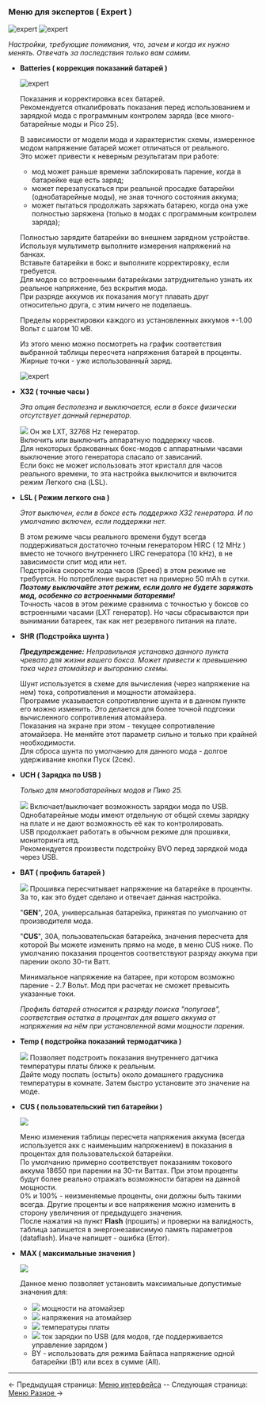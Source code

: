 ### Меню для экспертов ( Expert )
![expert](https://i.imgur.com/1oRGOHn.png) ![expert](https://i.imgur.com/FQB0DcT.png)

*Настройки, требующие понимания, что, зачем и когда их нужно менять.*
*Отвечать за последствия только вам самим.*

  * __Batteries ( коррекция показаний батарей )__
  
	![expert](https://i.imgur.com/wymVdus.png)
  
	Показания и корректировка всех батарей.  
Рекомендуется откалибровать показания перед использованием и зарядкой мода с программным контролем заряда (все много-батарейные моды и Pico 25).  

	В зависимости от модели мода и характеристик схемы, измеренное модом напряжение батарей может отличаться от реального.  
Это может привести к неверным результатам при работе:
	- мод может раньше времени заблокировать парение, когда в батарейке еще есть заряд;
	- может перезапускаться при реальной просадке батарейки (однобатарейные моды), не зная точного состояния аккума;
	- может пытаться продолжать заряжать батарею, когда она уже полностью заряжена (только в модах с программным контролем заряда);

	Полностью зарядите батарейки во внешнем зарядном устройстве. Используя мультиметр выполните измерения напряжений на банках.  
Вставьте батарейки в бокс и выполните корректировку, если требуется.  
Для модов со встроенными батарейками затруднительно узнать их реальное напряжение, без вскрытия мода.  
При разряде аккумов их показания могут плавать друг относительно друга, с этим ничего не поделаешь.

	Пределы корректировки каждого из установленных аккумов +-1.00 Вольт с шагом 10 мВ.  
    
    Из этого меню можно посмотреть на график соответствия выбранной таблицы пересчета напряжения батарей в проценты. Жирные точки - уже использованный заряд.  
    
	![expert](https://i.imgur.com/YKw1qGD.png)    

  * __X32 ( точные часы )__
  
 	*Эта опция бесполезна и выключается, если в боксе физически отсутствует данный гернератор.* 
       
	![](https://i.imgur.com/vnC8nSL.png) Он же LXT, 32768 Hz генератор.  
    Включить или выключить аппаратную поддержку часов.  
    Для некоторых бракованных бокс-модов с аппаратными часами выключение этого генератора спасало от зависаний.  
    Если бокс не может использовать этот кристалл для часов реального времени, то эта настройка выключится и включится режим Легкого сна (LSL).  
 
    

  * __LSL ( Режим легкого сна )__
  
    *Этот выключен, если в боксе есть поддержка X32 генератора. И по умолчанию включен, если поддержки нет.*  
    
    В этом режиме часы реального времени будут всегда поддерживаться достаточно точным генератором HIRC ( 12 MHz ) вместо не точного внутреннего LIRC генератора (10 kHz), в не зависимости спит мод или нет.  
    Подстройка скорости хода часов (Speed) в этом режиме не требуется. Но потребление вырастет на примерно 50 mAh в сутки. ***Поэтому выключайте этот режим, если долго не будете заряжать мод, особенно со встроенными батареями!***   
    Точность часов в этом режиме сравнима с точностью у боксов со встроенными часами (LXT генератор). Но часы сбрасываются при вынимании батареек, так как нет резервного питания на плате.
    

  * __SHR (Подстройка шунта )__
  
    ***Предупреждение:** Неправильная установка данного пункта чревато для жизни вашего бокса. Может привести к превышению тока через атомайзер и выгоранию схемы.*  
    
    Шунт используется в схеме для вычисления (через напряжение на нем) тока, сопротивления и мощности атомайзера.  
    Программе указывается сопротивление шунта и в данном пункте его можно изменить. Это делается для более точной подгонки вычисленного сопротивления атомайзера.  
    Показания на экране при этом - текущее сопротивление атомайзера. Не меняйте этот параметр сильно и только при крайней необходимости.  
    Для сброса шунта по умолчанию для данного мода - долгое удерживание кнопки Пуск (2сек).

  * __UCH ( Зарядка по USB )__
  
    *Только для многобатарейных модов и Пико 25.*  
    
    ![](https://i.imgur.com/8XfW7kx.png) Включает/выключает возможность зарядки мода по USB.  
    Однобатарейные моды имеют отдельную от общей схемы зарядку на плате и не дают возможность её как то контролировать.  
    USB продолжает работать в обычном режиме для прошивки, мониторинга итд.  
    Рекомендуется произвести подстройку BVO перед зарядкой мода через USB.

  * __BAT ( профиль батарей )__
    
    ![](https://i.imgur.com/FlPySqt.png) Прошивка пересчитывает напряжение на батарейке в проценты. За то, как это будет сделано и отвечает данная настройка.  
    
    "**GEN**", 20А, универсальная батарейка, принятая по умолчанию от производителя мода. 

    "**CUS**", 30А, пользовательская батарейка, значения пересчета для которой Вы можете изменить прямо на моде, в меню CUS ниже. По умолчанию показания процентов соответствуют разряду аккума при парении около 30-ти Ватт.  
    
	Минимальное напряжение на батарее, при котором возможно парение - 2.7 Вольт. Мод при расчетах не сможет превысить указанные токи.
        
    *Профиль батарей относится к разряду поиска "попугаев", соответствия остатка в процентах для вашего аккума от напряжения на нём при установленной вами мощности парения.*
       

  * __Temp ( подстройка показаний термодатчика )__
    
    ![](https://i.imgur.com/s2YDXAB.png) Позволяет подстроить показания внутреннего датчика температуры платы ближе к реальным.  
    Дайте моду поспать (остыть) около домашнего градусника температуры в комнате. Затем быстро установите это значение на моде.
    
    
  * __CUS ( пользовательский тип батарейки )__
  
  	![](https://i.imgur.com/TAkDoib.png)
  
	Меню изменения таблицы пересчета напряжения аккума (всегда используется акк с наименьшим напряжением) в показания в процентах для пользовательской батарейки.  
    По умолчанию примерно соответствует показаниям токового аккума 18650 при парении на 30-ти Ваттах. При этом проценты будут более реально отражать возможности батареи на данной мощности.  
    0% и 100% - неизменяемые проценты, они должны быть такими всегда. Другие проценты и все напряжения можно изменить в сторону увеличения от предыдущего значения.  
    После нажатия на пункт **Flash** (прошить) и проверки на валидность, таблица запишется в энергонезависимую память параметров (dataflash). Иначе напишет - ошибка (Error).
    
  * __MAX ( максимальные значения )__
  
  	![](https://i.imgur.com/836FKT7.png)
  
    Данное меню позволяет установить максимальные допустимые значения для:
    - ![](https://i.imgur.com/ROVNLnO.png) мощности на атомайзер
    - ![](https://i.imgur.com/g1FUKFm.png) напряжения на атомайзер
    - ![](https://i.imgur.com/MCIsNcg.png) температуры платы
    - ![](https://i.imgur.com/zPuudXa.png) ток зарядки по USB (для модов, где поддерживается управление зарядом )
    - BY - использовать для режима Байпаса напряжение одной батарейки (B1) или всех в сумме (All).


-----

← Предыдущая страница: [Меню интерфейса](interface_ru.md) --  Следующая страница: [Меню Разное ](misc_ru.md)→
